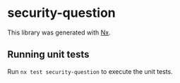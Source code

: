 # security-question

This library was generated with [Nx](https://nx.dev).

## Running unit tests

Run `nx test security-question` to execute the unit tests.
